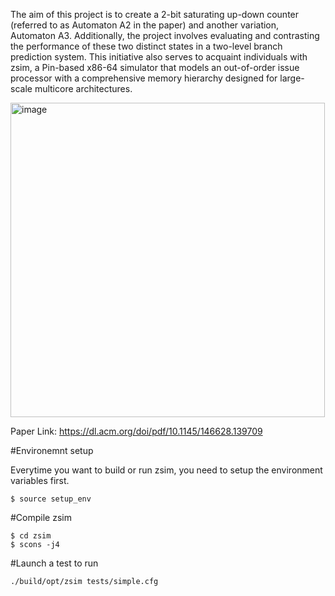 
The aim of this project is to create a 2-bit saturating up-down counter (referred to as Automaton A2 in the paper) and another variation, Automaton A3. Additionally, the project involves evaluating and contrasting the performance of these two distinct states in a two-level branch prediction system. This initiative also serves to acquaint individuals with zsim, a Pin-based x86-64 simulator that models an out-of-order issue processor with a comprehensive memory hierarchy designed for large-scale multicore architectures.

 <img width="503" alt="image" src="https://github.com/Rajat5991/2-bit-Counter-for-branch-prediction/assets/154459536/5bc8cafd-81e4-4d24-932e-11b55b00194a">

 Paper Link: https://dl.acm.org/doi/pdf/10.1145/146628.139709

#Environemnt setup

Everytime you want to build or run zsim, you need to setup the environment variables first.

```
$ source setup_env
```

#Compile zsim

```
$ cd zsim
$ scons -j4
```

#Launch a test to run

```
./build/opt/zsim tests/simple.cfg
```





